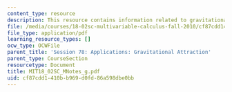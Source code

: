 ```yaml
---
content_type: resource
description: This resource contains information related to gravitational attraction.
file: /media/courses/18-02sc-multivariable-calculus-fall-2010/cf87cdd1410bb969d0fd86a598dbe0bb_MIT18_02SC_MNotes_g.pdf
file_type: application/pdf
learning_resource_types: []
ocw_type: OCWFile
parent_title: 'Session 78: Applications: Gravitational Attraction'
parent_type: CourseSection
resourcetype: Document
title: MIT18_02SC_MNotes_g.pdf
uid: cf87cdd1-410b-b969-d0fd-86a598dbe0bb
---
```

